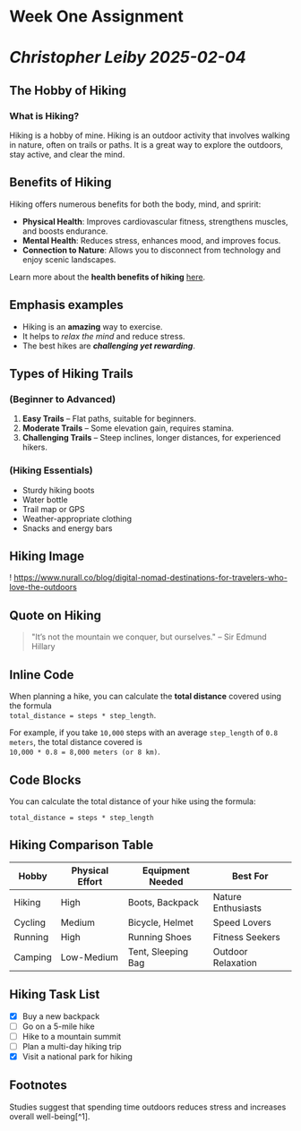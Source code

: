 # Week One Assignment
# *Christopher Leiby 2025-02-04*  

## The Hobby of Hiking  

### What is Hiking?  
Hiking is a hobby of mine. Hiking is an outdoor activity that involves walking in nature, often on trails or paths. It is a great way to explore the outdoors, stay active, and clear the mind.  

## Benefits of Hiking 
Hiking offers numerous benefits for both the body, mind, and spririt:  

- **Physical Health**: Improves cardiovascular fitness, strengthens muscles, and boosts endurance.  
- **Mental Health**: Reduces stress, enhances mood, and improves focus.  
- **Connection to Nature**: Allows you to disconnect from technology and enjoy scenic landscapes.  

Learn more about the **health benefits of hiking** [here](https://americanhiking.org/resources/health-benefits-of-hiking/).  

## Emphasis examples   
- Hiking is an **amazing** way to exercise.  
- It helps to *relax the mind* and reduce stress.  
- The best hikes are ***challenging yet rewarding***.  

## Types of Hiking Trails  
### (Beginner to Advanced)  
1. **Easy Trails** – Flat paths, suitable for beginners.  
2. **Moderate Trails** – Some elevation gain, requires stamina.  
3. **Challenging Trails** – Steep inclines, longer distances, for experienced hikers.  

### (Hiking Essentials)  
- Sturdy hiking boots  
- Water bottle  
- Trail map or GPS  
- Weather-appropriate clothing  
- Snacks and energy bars  

## Hiking Image  
! https://www.nurall.co/blog/digital-nomad-destinations-for-travelers-who-love-the-outdoors

## Quote on Hiking  
> "It’s not the mountain we conquer, but ourselves." – Sir Edmund Hillary  

## Inline Code  
When planning a hike, you can calculate the **total distance** covered using the formula  
`total_distance = steps * step_length`.  

For example, if you take `10,000` steps with an average `step_length` of `0.8 meters`, the total distance covered is  
`10,000 * 0.8 = 8,000 meters (or 8 km)`. 

## Code Blocks  

You can calculate the total distance of your hike using the formula:  

`total_distance = steps * step_length`  


## Hiking Comparison Table  

| Hobby      | Physical Effort | Equipment Needed    | Best For          |  
|-----------|----------------|---------------------|---------------------|  
| Hiking    | High           | Boots, Backpack    | Nature Enthusiasts   |  
| Cycling   | Medium         | Bicycle, Helmet    | Speed Lovers        |  
| Running   | High           | Running Shoes      | Fitness Seekers     |  
| Camping   | Low-Medium     | Tent, Sleeping Bag | Outdoor Relaxation  |  

## Hiking Task List  

- [x] Buy a new backpack  
- [ ] Go on a 5-mile hike  
- [ ] Hike to a mountain summit  
- [ ] Plan a multi-day hiking trip  
- [x] Visit a national park for hiking  

## Footnotes  
Studies suggest that spending time outdoors reduces stress and increases overall well-being[^1].
